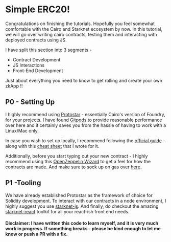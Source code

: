 # Simple ERC20!

Congratulations on finishing the tutorials. Hopefully you feel somewhat comfortable with the Cairo and Starknet ecosystem by now. In this tutorial, we will go over writing cairo contracts, testing them and interacting with deployed contracts using JS. 

I have split this section into 3 segments - 

 - Contract Development  
 - JS Interactions  
 - Front-End Development

Just about everything you need to know to get rolling and create your own zkApp !!

## P0 - Setting Up 

I highly recommend using [Protostar](https://docs.swmansion.com/protostar/docs/tutorials/introduction) - essentially Cairo's version of Foundry, for your projects. I have found [Gitpods](https://www.gitpod.io/) to provide reasonable performance over here and it certainly saves you from the hassle of having to work with a Linux/Mac only. 

In case you wish to set up locally, I recommend following the [official guide](https://starknet.io/docs/quickstart.html) - along with this [cheat sheet](https://docs.google.com/document/d/1U1whWsdBk-QaBar-Va9B5Qlf5wyWk23csg2xbydHCts/edit) that I wrote for it. 

Additionally, before you start typing out your new contract - I highly recommend using this [OpenZeppelin Wizard](https://wizard.openzeppelin.com/cairo) to get a feel for how the contracts are made. And make sure to sock up on gas over [here](https://faucet.goerli.starknet.io/). 

## P1 -Tooling 

We have already established Protostar as the framework of choice for Solidity development. To interact with our contracts in a node environment, I highly suggest you use [starknet-js](https://www.starknetjs.com/). And finally, do checkout the amazing [starknet-react](https://github.com/apibara/starknet-react) toolkit for all your react-ish front end needs. 

#### Disclaimer: I have written this code to learn myself, and it is very much work in progress. If something breaks - please be kind enough to let me know or push a PR with a fix. 